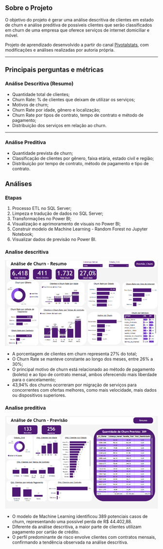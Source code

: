 ## Sobre o Projeto

O objetivo do projeto é gerar uma análise descritiva de clientes em estado de churn e análise preditiva de possíveis clientes que serão classificados em churn de uma empresa que oferece serviços de internet domiciliar e móvel.

Projeto de aprendizado desenvolvido a partir do canal [Pivotalstats](https://www.youtube.com/@pivotalstats), com modificações e análises realizadas por autoria própria.

---

## Principais perguntas e métricas

### Análise Descritiva (Resumo)

- Quantidade total de clientes;
- Churn Rate: % de clientes que deixam de utilizar os serviços;
- Motivos de churn;
- Churn Rate por idade, gênero e localização;
- Churn Rate por tipos de contrato, tempo de contrato e método de pagamento;
- Distribuição dos serviços em relação ao churn.

---

### Análise Preditiva

- Quantidade prevista de churn;
- Classificação de clientes por gênero, faixa etária, estado civil e região;
- Distribuição por tempo de contrato, método de pagamento e tipo de contrato.


## Análises

### Etapas

1. Processo ETL no SQL Server;
2. Limpeza e tradução de dados no SQL Server;
3. Transformações no Power BI;
4. Visualização e aprimoramento de visuais no Power BI;
5. Construir modelo de Machine Learning - Random Forest no Jupyter Notebook;
6. Visualizar dados de previsão no Power BI.

### Analise descritiva
![alt text](resumo.png)
- A porcentagem de clientes em churn representa 27% do total;
- O Churn Rate se manteve constante ao longo dos meses, entre 26% a 30%;
- O principal motivo de churn está relacionado ao método de pagamento (boleto) e ao tipo de contrato mensal, ambos oferecendo mais liberdade para o cancelamento;
- 43,94% dos churns ocorreram por migração de serviços para concorrentes com ofertas melhores, como mais velocidade, mais dados ou dispositivos superiores.



### Analise preditiva
![alt text](previsão.png)
- O modelo de Machine Learning identificou 389 potenciais casos de churn, representando uma possível perda de R$ 44.402,88.
- Diferente da análise descritiva, a maior parte de clientes utilizam pagamento por cartão de crédito.
- O perfil predominante de risco envolve clientes com contratos mensais, confirmando a tendência observada na análise descritiva.

